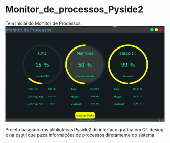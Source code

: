 # Monitor_de_processos_Pyside2

Tela Inicial do Monitor de  Processos
![MonitorCPU](https://github.com/Kaioguilherme1/Monitor_de_processos_Pyside2/blob/main/ScreanShot/Monitor.PNG)

Projeto baseado nas blibliotecas Pyside2  de interface grafica em QT desing é na [psutil](https://pypi.org/project/psutil/) que puxa informações de processos diretamente do sistema
